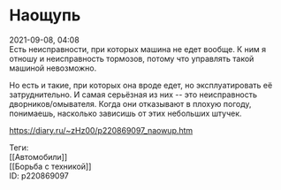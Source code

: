 Наощупь
========

   
 2021-09-08, 04:08   
  Есть неисправности, при которых машина не едет вообще. К ним я отношу и неисправность тормозов, потому что управлять такой машиной невозможно.   
   
 Но есть и такие, при которых она вроде едет, но эксплуатировать её затруднительно. И самая серьёзная из них -- это неисправность дворников/омывателя. Когда они отказывают в плохую погоду, понимаешь, насколько зависишь от этих небольших штучек.   
    
 <https://diary.ru/~zHz00/p220869097_naowup.htm>   
   
 Теги:   
 [[Автомобили]]   
 [[Борьба с техникой]]   
 ID: p220869097